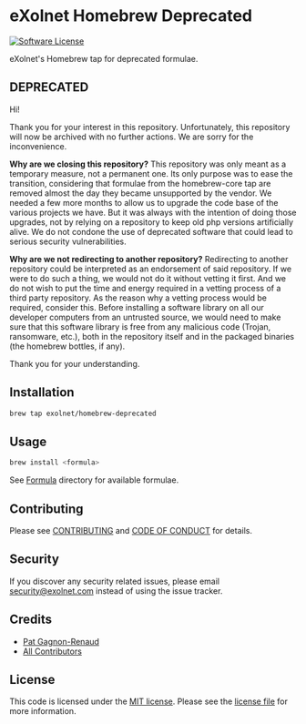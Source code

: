 # eXolnet Homebrew Deprecated

[![Software License](https://img.shields.io/badge/license-MIT-8469ad.svg?style=flat-square)](LICENSE)

eXolnet's Homebrew tap for deprecated formulae.

## DEPRECATED

Hi!

Thank you for your interest in this repository. Unfortunately, this repository will now be archived with no further actions. We are sorry for the inconvenience.

**Why are we closing this repository?** This repository was only meant as a temporary measure, not a permanent one. Its only purpose was to ease the transition, considering that formulae from the homebrew-core tap are removed almost the day they became unsupported by the vendor. We needed a few more months to allow us to upgrade the code base of the various projects we have. But it was always with the intention of doing those upgrades, not by relying on a repository to keep old php versions artificially alive. We do not condone the use of deprecated software that could lead to serious security vulnerabilities.

**Why are we not redirecting to another repository?** Redirecting to another repository could be interpreted as an endorsement of said repository. If we were to do such a thing, we would not do it without vetting it first. And we do not wish to put the time and energy required in a vetting process of a third party repository. As the reason why a vetting process would be required, consider this. Before installing a software library on all our developer computers from an untrusted source, we would need to make sure that this software library is free from any malicious code (Trojan, ransomware, etc.), both in the repository itself and in the packaged binaries (the homebrew bottles, if any).

Thank you for your understanding.

## Installation

```bash
brew tap exolnet/homebrew-deprecated
```

## Usage

```bash
brew install <formula>
```

See [Formula](Formula) directory for available formulae.

## Contributing

Please see [CONTRIBUTING](CONTRIBUTING.md) and [CODE OF CONDUCT](CODE_OF_CONDUCT.md) for details.

## Security

If you discover any security related issues, please email security@exolnet.com instead of using the issue tracker.

## Credits

- [Pat Gagnon-Renaud](https://github.com/pgrenaud)
- [All Contributors](../../contributors)

## License

This code is licensed under the [MIT license](http://choosealicense.com/licenses/mit/).
Please see the [license file](LICENSE) for more information.
